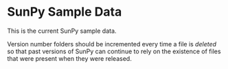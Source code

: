 # SunPy Sample Data

This is the current SunPy sample data.

Version number folders should be incremented every time a file is _deleted_ so that past versions of SunPy can continue to rely on the existence of files that were present when they were released.
